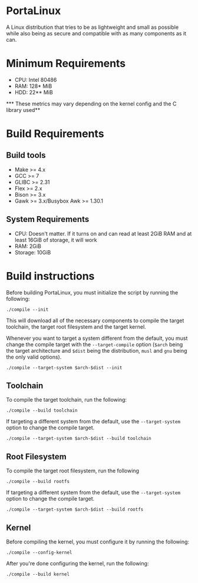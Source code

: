 # PortaLinux

A Linux distribution that tries to be as lightweight and small as possible
while also being as secure and compatible with as many components as it can.

# Minimum Requirements

- CPU: Intel 80486
- RAM: 128* MiB
- HDD: 22** MiB

*** These metrics may vary depending on the kernel config and the C library
used**

# Build Requirements

## Build tools

- Make >= 4.x
- GCC >= 7
- GLIBC >= 2.31
- Flex >= 2.x
- Bison >= 3.x
- Gawk >= 3.x/Busybox Awk >= 1.30.1

## System Requirements

- CPU: Doesn't matter. If it turns on and can read at least 2GiB RAM and at
least 16GiB of storage, it will work
- RAM: 2GiB
- Storage: 10GiB

# Build instructions

Before building PortaLinux, you must initialize the script by running the 
following:
```
./compile --init
```
This will download all of the necessary components to compile the target
toolchain, the target root filesystem and the target kernel.

Whenever you want to target a system different from the default, you must
change the compile target with the `--target-compile` option (`$arch` being
the target architecture and `$dist` being the distribution, `musl` and `gnu`
being the only valid options).
```
./compile --target-system $arch-$dist --init
```

## Toolchain

To compile the target toolchain, run the following:
```
./compile --build toolchain
```
If targeting a different system from the default, use the `--target-system`
option to change the compile target.
```
./compile --target-system $arch-$dist --build toolchain
```

## Root Filesystem

To compile the target root filesystem, run the following
```
./compile --build rootfs
```
If targeting a different system from the default, use the `--target-system`
option to change the compile target.
```
./compile --target-system $arch-$dist --build rootfs
```

## Kernel

Before compiling the kernel, you must configure it by running the following:
```
./compile --config-kernel
```
After you're done configuring the kernel, run the following:
```
./compile --build kernel
```
